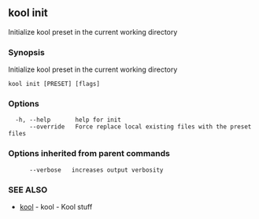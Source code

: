 ## kool init

Initialize kool preset in the current working directory

### Synopsis

Initialize kool preset in the current working directory

```
kool init [PRESET] [flags]
```

### Options

```
  -h, --help       help for init
      --override   Force replace local existing files with the preset files
```

### Options inherited from parent commands

```
      --verbose   increases output verbosity
```

### SEE ALSO

* [kool](kool.md)	 - kool - Kool stuff

